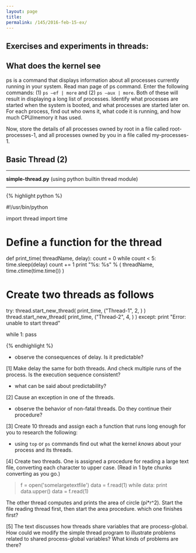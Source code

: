 ```yaml
---
layout: page
title: 
permalink: /145/2016-feb-15-ex/
---
```


Exercises and experiments in threads:
----

What does the kernel see
----

ps is a command that displays information about all processes currently running in your system. Read man page of ps command. Enter the following commands: (1) ```ps –ef | more``` and (2) ```ps –aux | more```. Both of these will result in displaying a long list of processes. Identify what processes are started when the system is booted, and what processes are started later on. For each process, find out who owns it, what code it is running, and how much CPU/memory it has used.

Now, store the details of all processes owned by root in a file called root- processes-1, and all processes owned by you in a file called my-processes-1. 

Basic Thread (2)
----



----

**simple-thread.py** (using python builtin thread module)

----

{% highlight python %}

#!/usr/bin/python

import thread
import time

# Define a function for the thread
def print_time( threadName, delay):
   count = 0
   while count < 5:
      time.sleep(delay)
      count += 1
      print "%s: %s" % ( threadName, time.ctime(time.time()) )

# Create two threads as follows
try:
   thread.start_new_thread( print_time, ("Thread-1", 2, ) )
   thread.start_new_thread( print_time, ("Thread-2", 4, ) )
except:
   print "Error: unable to start thread"

while 1:
   pass

{% endhighlight %}

- observe the consequences of delay. Is it predictable?

[1] Make delay the same for both threads. And check multiple runs of the process. Is the execution sequence consistent?

- what can be said about predictability?

[2] Cause an exception in one of the threads. 

- observe the behavior of non-fatal threads. Do they continue their procedure?

[3] Create 10 threads and assign each a function that runs long enough for you to research the following:

- using ```top``` or ```ps``` commands find out what the kernel *knows* about your process and its threads.


[4] Create two threads. One is assigned a procedure for reading a large text file, converting each character to upper case. (Read in 1 byte chunks converting as you go.)

>	f = open('somelargetextfile')
>	data = f.read(1)
>	while data:
>		print data.upper()
>		data = f.read(1)

The other thread computes and prints the area of circle (pi*r^2). Start the file reading thread first, then start the area procedure. which one finishes first?

[5] The text discusses how threads share variables that are process-global. How could we modify the simple thread program to illustrate problems related to shared process-global variables? What kinds of problems are there?






